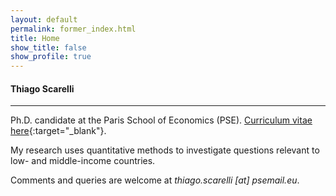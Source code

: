 ```yaml
---
layout: default
permalink: former_index.html
title: Home
show_title: false
show_profile: true
---
```


#### Thiago Scarelli

<hr>

Ph.D. candidate at the Paris School of Economics (PSE). [Curriculum vitae here](../docs/thiago_scarelli_cv.pdf){:target="_blank"}.

My research uses quantitative methods to investigate questions relevant to low- and middle-income countries.

Comments and queries are welcome at <em>thiago.scarelli [at] psemail.eu</em>.
